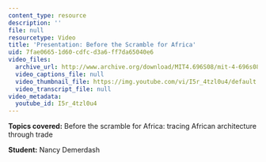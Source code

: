 ```yaml
---
content_type: resource
description: ''
file: null
resourcetype: Video
title: 'Presentation: Before the Scramble for Africa'
uid: 7fae0665-1d60-cdfc-d3a6-ff7da65040e6
video_files:
  archive_url: http://www.archive.org/download/MIT4.696S08/mit-4-696s08-nancy-demerdash_300k.mp4
  video_captions_file: null
  video_thumbnail_file: https://img.youtube.com/vi/I5r_4tzl0u4/default.jpg
  video_transcript_file: null
video_metadata:
  youtube_id: I5r_4tzl0u4
---
```


**Topics covered:** Before the scramble for Africa: tracing African architecture through trade

**Student:** Nancy Demerdash